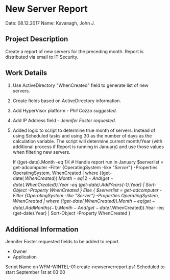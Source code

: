 # New Server Report

Date: 08.12.2017
Name: Kavanagh, John J.

## Project Description

Create a report of new servers for the preceding month. Report is distributed via email to IT Security.

## Work Details

1.  Use ActiveDirectory "WhenCreated" field to generate list of new servers.
2.  Create fields based on ActiveDirectory information.
3.  Add HyperVisor platform - _Phil Cozzo suggested_.
4.  Add IP Address field - _Jennifer Foster requested_.
5.  Added logic to script to determine true month of servers. Instead of using Scheduled tasks and using 30 as the number of days as the calculation variable. The script will determine current month/Year (with additional process if Report is running in January) and use those values when filtering new servers.


    If ((get-date).Month -eq 1){
    		# Handle report run in January
    		$serverlist = get-adcomputer -Filter {OperatingSystem -like "*Server*"} -Properties OperatingSystem, WhenCreated |
    		where {(get-date($_.WhenCreated)).Month -eq 12 -And (get-date($_.WhenCreated)).Year -eq (get-date).AddYears(-1).Year} |
    		Sort-Object -Property WhenCreated
    	}
    	Else {
    		$serverlist = get-adcomputer -Filter {OperatingSystem -like "*Server*"} -Properties OperatingSystem, WhenCreated |
    		where {(get-date($_.WhenCreated)).Month -eq (get-date).AddMonths(-1).Month -And (get-date($_.WhenCreated)).Year -eq (get-date).Year} |
    		Sort-Object -Property WhenCreated
    	}

## Additional Information

Jennifer Foster requested fields to be added to report.

-   Owner
-   Application

Script Name on WFM-WINTEL-01 create-newserverreport.ps1
Scheduled to start September 1st at 03:00
